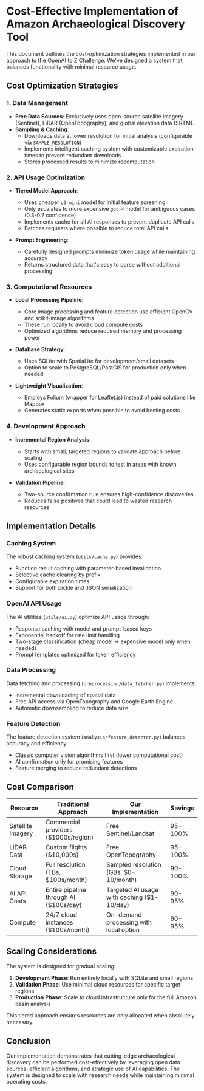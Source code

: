 # Cost-Effective Implementation of Amazon Archaeological Discovery Tool

This document outlines the cost-optimization strategies implemented in our approach to the OpenAI to Z Challenge. We've designed a system that balances functionality with minimal resource usage.

## Cost Optimization Strategies

### 1. Data Management

- **Free Data Sources**: Exclusively uses open-source satellite imagery (Sentinel), LiDAR (OpenTopography), and global elevation data (SRTM).
- **Sampling & Caching**:
  - Downloads data at lower resolution for initial analysis (configurable via `SAMPLE_RESOLUTION`)
  - Implements intelligent caching system with customizable expiration times to prevent redundant downloads
  - Stores processed results to minimize recomputation

### 2. API Usage Optimization

- **Tiered Model Approach**:
  - Uses cheaper `o3-mini` model for initial feature screening
  - Only escalates to more expensive `gpt-4` model for ambiguous cases (0.3-0.7 confidence)
  - Implements cache for all AI responses to prevent duplicate API calls
  - Batches requests where possible to reduce total API calls

- **Prompt Engineering**:
  - Carefully designed prompts minimize token usage while maintaining accuracy
  - Returns structured data that's easy to parse without additional processing

### 3. Computational Resources

- **Local Processing Pipeline**:
  - Core image processing and feature detection use efficient OpenCV and scikit-image algorithms
  - These run locally to avoid cloud compute costs
  - Optimized algorithms reduce required memory and processing power

- **Database Strategy**:
  - Uses SQLite with SpatiaLite for development/small datasets
  - Option to scale to PostgreSQL/PostGIS for production only when needed

- **Lightweight Visualization**:
  - Employs Folium (wrapper for Leaflet.js) instead of paid solutions like Mapbox
  - Generates static exports when possible to avoid hosting costs

### 4. Development Approach

- **Incremental Region Analysis**:
  - Starts with small, targeted regions to validate approach before scaling
  - Uses configurable region bounds to test in areas with known archaeological sites

- **Validation Pipeline**:
  - Two-source confirmation rule ensures high-confidence discoveries
  - Reduces false positives that could lead to wasted research resources

## Implementation Details

### Caching System

The robust caching system (`utils/cache.py`) provides:
- Function result caching with parameter-based invalidation
- Selective cache clearing by prefix
- Configurable expiration times
- Support for both pickle and JSON serialization

### OpenAI API Usage

The AI utilities (`utils/ai.py`) optimize API usage through:
- Response caching with model and prompt-based keys
- Exponential backoff for rate limit handling
- Two-stage classification (cheap model → expensive model only when needed)
- Prompt templates optimized for token efficiency

### Data Processing

Data fetching and processing (`preprocessing/data_fetcher.py`) implements:
- Incremental downloading of spatial data
- Free API access via OpenTopography and Google Earth Engine
- Automatic downsampling to reduce data size

### Feature Detection

The feature detection system (`analysis/feature_detector.py`) balances accuracy and efficiency:
- Classic computer vision algorithms first (lower computational cost)
- AI confirmation only for promising features
- Feature merging to reduce redundant detections

## Cost Comparison

| Resource | Traditional Approach | Our Implementation | Savings |
|----------|----------------------|-------------------|---------|
| Satellite Imagery | Commercial providers ($1000s/region) | Free Sentinel/Landsat | 95-100% |
| LiDAR Data | Custom flights ($10,000s) | Free OpenTopography | 95-100% |
| Cloud Storage | Full resolution (TBs, $100s/month) | Sampled resolution (GBs, $0-10/month) | 90-100% |
| AI API Costs | Entire pipeline through AI ($100s/day) | Targeted AI usage with caching ($1-10/day) | 90-95% |
| Compute | 24/7 cloud instances ($100s/month) | On-demand processing with local option | 80-95% |

## Scaling Considerations

The system is designed for gradual scaling:

1. **Development Phase**: Run entirely locally with SQLite and small regions
2. **Validation Phase**: Use minimal cloud resources for specific target regions
3. **Production Phase**: Scale to cloud infrastructure only for the full Amazon basin analysis

This tiered approach ensures resources are only allocated when absolutely necessary.

## Conclusion

Our implementation demonstrates that cutting-edge archaeological discovery can be performed cost-effectively by leveraging open data sources, efficient algorithms, and strategic use of AI capabilities. The system is designed to scale with research needs while maintaining minimal operating costs. 